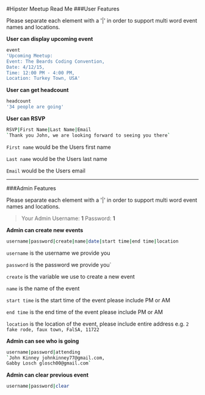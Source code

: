 #Hipster Meetup Read Me
###User Features

Please separate each element with a '|' in order to support multi word event names and locations.

**User can display upcoming event**
```bash
event
'Upcoming Meetup:
Event: The Beards Coding Convention,
Date: 4/12/15,
Time: 12:00 PM - 4:00 PM,
Location: Turkey Town, USA'
```

**User can get headcount**
```bash
headcount
'34 people are going'
```
**User can RSVP**
```bash
RSVP|First Name|Last Name|Email
`Thank you John, we are looking forward to seeing you there`
```
`First name` would be the Users first name

`Last name` would be the Users last name

`Email` would be the Users email

---

###Admin Features

Please separate each element with a '|' in order to support multi word event names and locations.

>Your Admin Username: **1** Password: **1**

**Admin can create new events**
```bash
username|password|create|name|date|start time|end time|location

```

`username` is the username we provide you

`password` is the password we provide you`

`create` is the variable we use to create a new event

`name` is the name of the event

`start time` is the start time of the event please include PM or AM

`end time` is the end time of the event please include PM or AM

`location` is the location of the event, please include entire address e.g. `2 fake rode, faux town, FalSA, 11722`

**Admin can see who is going**
```bash
username|password|attending
`John Kinney johnkinney77@gmail.com,
Gabby Losch glosch00@gmail.com`
```
**Admin can clear previous event**
```bash
username|password|clear
```
